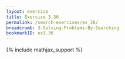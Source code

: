 ```yaml
---
layout: exercise
title: Exercise 3.36
permalink: /search-exercises/ex_36/
breadcrumb: 3-Solving-Problems-By-Searching
bookmarkID: ex3.36
---
```


{% include mathjax_support %}
